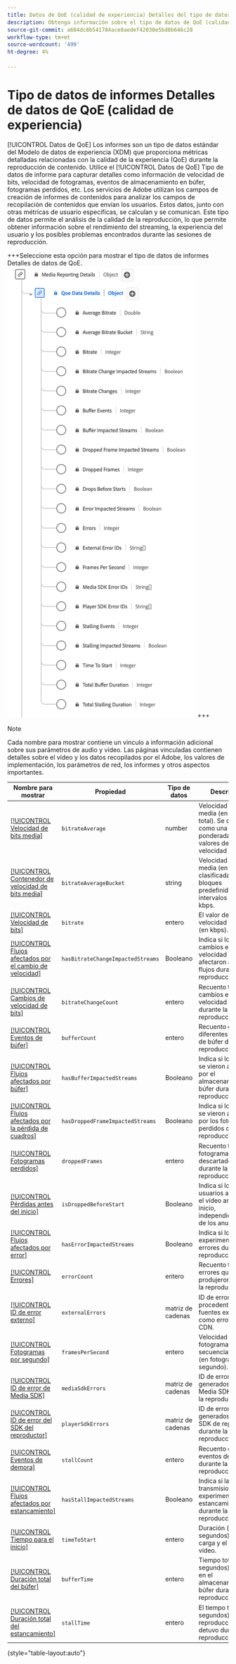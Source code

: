 ```yaml
---
title: Datos de QoE (calidad de experiencia) Detalles del tipo de datos del informe
description: Obtenga información sobre el tipo de datos de QoE (calidad de experiencia) Detalles de datos de informe Tipo de datos Modelo de datos de experiencia (XDM).
source-git-commit: a604dc8b541784ace8aedef42030e5bd8b646c28
workflow-type: tm+mt
source-wordcount: '499'
ht-degree: 4%

---
```


# Tipo de datos de informes Detalles de datos de QoE (calidad de experiencia)

[!UICONTROL Datos de QoE] Los informes son un tipo de datos estándar del Modelo de datos de experiencia (XDM) que proporciona métricas detalladas relacionadas con la calidad de la experiencia (QoE) durante la reproducción de contenido. Utilice el [!UICONTROL Datos de QoE] Tipo de datos de informe para capturar detalles como información de velocidad de bits, velocidad de fotogramas, eventos de almacenamiento en búfer, fotogramas perdidos, etc. Los servicios de Adobe utilizan los campos de creación de informes de contenidos para analizar los campos de recopilación de contenidos que envían los usuarios. Estos datos, junto con otras métricas de usuario específicas, se calculan y se comunican. Este tipo de datos permite el análisis de la calidad de la reproducción, lo que permite obtener información sobre el rendimiento del streaming, la experiencia del usuario y los posibles problemas encontrados durante las sesiones de reproducción.

+++Seleccione esta opción para mostrar el tipo de datos de informes Detalles de datos de QoE.
![Diagrama del tipo de datos de informes de detalles de datos de QoE (calidad de experiencia).](../images/data-types/qoe-data-details-reporting.png)
+++

>[!NOTE]
>
>Cada nombre para mostrar contiene un vínculo a información adicional sobre sus parámetros de audio y vídeo. Las páginas vinculadas contienen detalles sobre el vídeo y los datos recopilados por el Adobe, los valores de implementación, los parámetros de red, los informes y otros aspectos importantes.

| Nombre para mostrar | Propiedad | Tipo de datos | Descripción |
|----------------------------------------------------------------------------------------------------------------------------------------------------------------------------------------------|--------------------------|-----------|---------------------------------------------------------------------------------------------------|
| [[!UICONTROL Velocidad de bits media]](https://experienceleague.adobe.com/docs/media-analytics/using/implementation/variables/quality-parameters.html#average-bitrate-1) | `bitrateAverage` | number | Velocidad de bits media (en kbps, total). Se calcula como una media ponderada de los valores de velocidad de bits. |
| [[!UICONTROL Contenedor de velocidad de bits media]](https://experienceleague.adobe.com/docs/media-analytics/using/implementation/variables/quality-parameters.html#average-bitrate) | `bitrateAverageBucket` | string | Velocidad de bits media (en kbps) clasificada en bloques predefinidos a intervalos de 100 kbps. |
| [[!UICONTROL Velocidad de bits]](https://experienceleague.adobe.com/docs/media-analytics/using/implementation/variables/quality-parameters.html#average-bitrate) | `bitrate` | entero | El valor de velocidad de bits (en kbps). |
| [[!UICONTROL Flujos afectados por el cambio de velocidad]](https://experienceleague.adobe.com/docs/media-analytics/using/implementation/variables/quality-parameters.html#bitrate-change-impacted-streams) | `hasBitrateChangeImpactedStreams` | Booleano | Indica si los cambios en la velocidad de bits afectaron a los flujos durante la reproducción. |
| [[!UICONTROL Cambios de velocidad de bits]](https://experienceleague.adobe.com/docs/media-analytics/using/implementation/variables/quality-parameters.html#bitrate-changes) | `bitrateChangeCount` | entero | Recuento total de cambios en la velocidad de bits durante la reproducción. |
| [[!UICONTROL Eventos de búfer]](https://experienceleague.adobe.com/docs/media-analytics/using/implementation/variables/quality-parameters.html#buffer-events) | `bufferCount` | entero | Recuento de diferentes estados de búfer durante la reproducción. |
| [[!UICONTROL Flujos afectados por búfer]](https://experienceleague.adobe.com/docs/media-analytics/using/implementation/variables/quality-parameters.html#buffer-impacted-streams) | `hasBufferImpactedStreams` | Booleano | Indica si los flujos se vieron afectados por el almacenamiento en búfer durante la reproducción. |
| [[!UICONTROL Flujos afectados por la pérdida de cuadros]](https://experienceleague.adobe.com/docs/media-analytics/using/implementation/variables/quality-parameters.html#dropped-frame-impacted-streams) | `hasDroppedFrameImpactedStreams` | Booleano | Indica si los flujos se vieron afectados por los fotogramas perdidos durante la reproducción. |
| [[!UICONTROL Fotogramas perdidos]](https://experienceleague.adobe.com/docs/media-analytics/using/implementation/variables/quality-parameters.html#dropped-frames-1) | `droppedFrames` | entero | Recuento total de fotogramas descartados durante la reproducción. |
| [[!UICONTROL Pérdidas antes del inicio]](https://experienceleague.adobe.com/docs/media-analytics/using/implementation/variables/quality-parameters.html#drops-before-start) | `isDroppedBeforeStart` | Booleano | Indica si los usuarios abandonan el vídeo antes de su inicio, independientemente de los anuncios. |
| [[!UICONTROL Flujos afectados por error]](https://experienceleague.adobe.com/docs/media-analytics/using/implementation/variables/quality-parameters.html#error-impacted-streams) | `hasErrorImpactedStreams` | Booleano | Indica si los flujos experimentaron errores durante la reproducción. |
| [[!UICONTROL Errores]](https://experienceleague.adobe.com/docs/media-analytics/using/implementation/variables/quality-parameters.html#errors-%2F-error-events) | `errorCount` | entero | Recuento total de errores que se produjeron durante la reproducción. |
| [[!UICONTROL ID de error externo]](https://experienceleague.adobe.com/docs/media-analytics/using/implementation/variables/quality-parameters.html#external-error-ids) | `externalErrors` | matriz de cadenas | ID de error únicos procedentes de fuentes externas, como errores de CDN. |
| [[!UICONTROL Fotogramas por segundo]](https://experienceleague.adobe.com/docs/media-analytics/using/implementation/variables/quality-parameters.html#frames-per-second) | `framesPerSecond` | entero | Velocidad de fotogramas de la secuencia actual (en fotogramas por segundo). |
| [[!UICONTROL ID de error de Media SDK]](https://experienceleague.adobe.com/docs/media-analytics/using/implementation/variables/quality-parameters.html#media-sdk-error-ids) | `mediaSdkErrors` | matriz de cadenas | ID de error únicos generados por Media SDK durante la reproducción. |
| [[!UICONTROL ID de error del SDK del reproductor]](https://experienceleague.adobe.com/docs/media-analytics/using/implementation/variables/quality-parameters.html#player-sdk-error-ids) | `playerSdkErrors` | matriz de cadenas | ID de error únicos generados por el SDK de reproductor durante la reproducción. |
| [[!UICONTROL Eventos de demora]](https://experienceleague.adobe.com/docs/media-analytics/using/implementation/variables/quality-parameters.html#stalling-events) | `stallCount` | entero | Recuento de eventos de demora durante la reproducción. |
| [[!UICONTROL Flujos afectados por estancamiento]](https://experienceleague.adobe.com/docs/media-analytics/using/implementation/variables/quality-parameters.html#stalling-impacted-streams) | `hasStallImpactedStreams` | Booleano | Indica si las transmisiones experimentaron un estancamiento durante la reproducción. |
| [[!UICONTROL Tiempo para el inicio]](https://experienceleague.adobe.com/docs/media-analytics/using/implementation/variables/quality-parameters.html#time-to-start-1) | `timeToStart` | entero | Duración (en segundos) entre la carga y el inicio del vídeo. |
| [[!UICONTROL Duración total del búfer]](https://experienceleague.adobe.com/docs/media-analytics/using/implementation/variables/quality-parameters.html#total-buffer-duration-1) | `bufferTime` | entero | Tiempo total (en segundos) invertido en el almacenamiento en búfer durante la reproducción. |
| [[!UICONTROL Duración total del estancamiento]](https://experienceleague.adobe.com/docs/media-analytics/using/implementation/variables/quality-parameters.html#total-stalling-duration) | `stallTime` | entero | El tiempo total (en segundos) que la reproducción se detuvo durante la reproducción. |

{style="table-layout:auto"}
